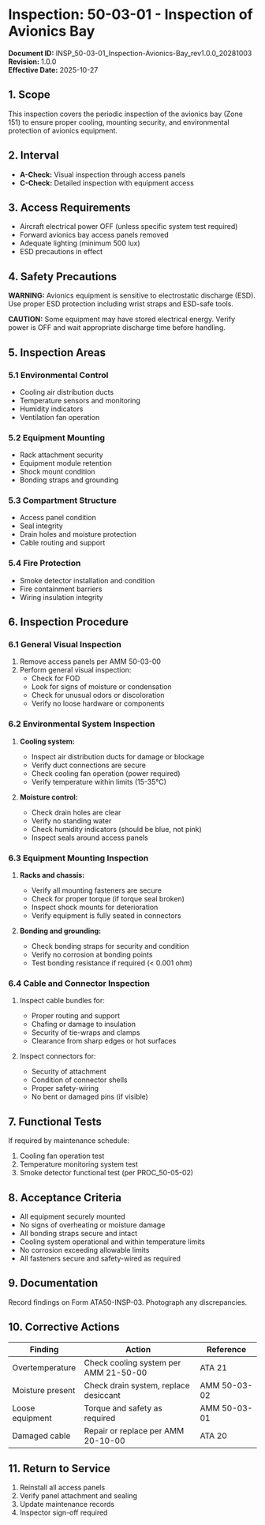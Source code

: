 # Inspection: 50-03-01 - Inspection of Avionics Bay

**Document ID:** INSP_50-03-01_Inspection-Avionics-Bay_rev1.0.0_20281003  
**Revision:** 1.0.0  
**Effective Date:** 2025-10-27

## 1. Scope
This inspection covers the periodic inspection of the avionics bay (Zone 151) to ensure proper cooling, mounting security, and environmental protection of avionics equipment.

## 2. Interval
- **A-Check:** Visual inspection through access panels
- **C-Check:** Detailed inspection with equipment access

## 3. Access Requirements
- Aircraft electrical power OFF (unless specific system test required)
- Forward avionics bay access panels removed
- Adequate lighting (minimum 500 lux)
- ESD precautions in effect

## 4. Safety Precautions
**WARNING:** Avionics equipment is sensitive to electrostatic discharge (ESD). Use proper ESD protection including wrist straps and ESD-safe tools.

**CAUTION:** Some equipment may have stored electrical energy. Verify power is OFF and wait appropriate discharge time before handling.

## 5. Inspection Areas

### 5.1 Environmental Control
- Cooling air distribution ducts
- Temperature sensors and monitoring
- Humidity indicators
- Ventilation fan operation

### 5.2 Equipment Mounting
- Rack attachment security
- Equipment module retention
- Shock mount condition
- Bonding straps and grounding

### 5.3 Compartment Structure
- Access panel condition
- Seal integrity
- Drain holes and moisture protection
- Cable routing and support

### 5.4 Fire Protection
- Smoke detector installation and condition
- Fire containment barriers
- Wiring insulation integrity

## 6. Inspection Procedure

### 6.1 General Visual Inspection
1. Remove access panels per AMM 50-03-00
2. Perform general visual inspection:
   - Check for FOD
   - Look for signs of moisture or condensation
   - Check for unusual odors or discoloration
   - Verify no loose hardware or components

### 6.2 Environmental System Inspection
1. **Cooling system:**
   - Inspect air distribution ducts for damage or blockage
   - Verify duct connections are secure
   - Check cooling fan operation (power required)
   - Verify temperature within limits (15-35°C)

2. **Moisture control:**
   - Check drain holes are clear
   - Verify no standing water
   - Check humidity indicators (should be blue, not pink)
   - Inspect seals around access panels

### 6.3 Equipment Mounting Inspection
1. **Racks and chassis:**
   - Verify all mounting fasteners are secure
   - Check for proper torque (if torque seal broken)
   - Inspect shock mounts for deterioration
   - Verify equipment is fully seated in connectors

2. **Bonding and grounding:**
   - Check bonding straps for security and condition
   - Verify no corrosion at bonding points
   - Test bonding resistance if required (< 0.001 ohm)

### 6.4 Cable and Connector Inspection
1. Inspect cable bundles for:
   - Proper routing and support
   - Chafing or damage to insulation
   - Security of tie-wraps and clamps
   - Clearance from sharp edges or hot surfaces

2. Inspect connectors for:
   - Security of attachment
   - Condition of connector shells
   - Proper safety-wiring
   - No bent or damaged pins (if visible)

## 7. Functional Tests
If required by maintenance schedule:
1. Cooling fan operation test
2. Temperature monitoring system test
3. Smoke detector functional test (per PROC_50-05-02)

## 8. Acceptance Criteria
- All equipment securely mounted
- No signs of overheating or moisture damage
- All bonding straps secure and intact
- Cooling system operational and within temperature limits
- No corrosion exceeding allowable limits
- All fasteners secure and safety-wired as required

## 9. Documentation
Record findings on Form ATA50-INSP-03. Photograph any discrepancies.

## 10. Corrective Actions
| Finding | Action | Reference |
|---------|--------|-----------|
| Overtemperature | Check cooling system per AMM 21-50-00 | ATA 21 |
| Moisture present | Check drain system, replace desiccant | AMM 50-03-02 |
| Loose equipment | Torque and safety as required | AMM 50-03-01 |
| Damaged cable | Repair or replace per AMM 20-10-00 | ATA 20 |

## 11. Return to Service
1. Reinstall all access panels
2. Verify panel attachment and sealing
3. Update maintenance records
4. Inspector sign-off required
